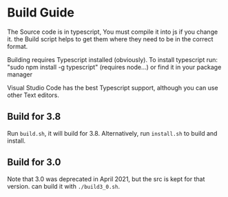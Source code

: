 # Build Guide

The Source code is in typescript, You must compile it into js if you change it.
the Build script helps to get them where they need to be in the correct
format.

Building requires Typescript installed (obviously).
To install typescript run: "sudo npm install -g typescript"  (requires node...) or find it in your package manager

Visual Studio Code has the best Typescript support, although you can use other Text editors.

## Build for 3.8

Run `build.sh`, it will build for 3.8.  Alternatively, run `install.sh` to build and install.

## Build for 3.0

Note that 3.0 was deprecated in April 2021, but the src is kept for that version. can build it with `./build3_0.sh`.